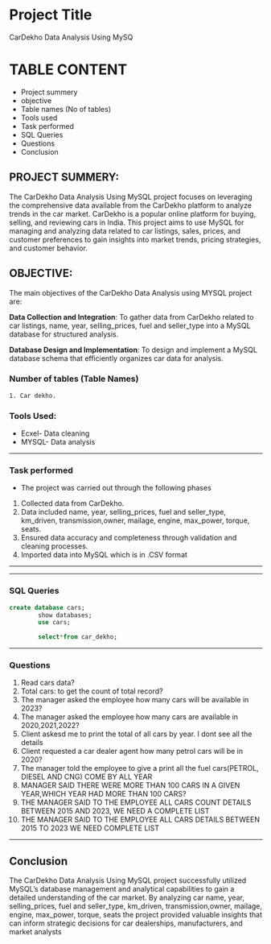 
# Project Title
CarDekho Data Analysis Using MySQ

# TABLE CONTENT
- Project summery
- objective
- Table names (No of tables)
- Tools used
- Task performed
- SQL Queries
- Questions
- Conclusion

## PROJECT SUMMERY:
The CarDekho Data Analysis Using MySQL project focuses on leveraging the comprehensive data available from the CarDekho platform to analyze trends in the car market. CarDekho is a popular online platform for buying, selling, and reviewing cars in India. This project aims to use MySQL for managing and analyzing data related to car listings, sales, prices, and customer preferences to gain insights into market trends, pricing strategies, and customer behavior.

## OBJECTIVE:
The main objectives of the CarDekho Data Analysis using MYSQL project are:

**Data Collection and Integration**: 
To gather data from CarDekho related to car listings,  name, year, selling_prices, fuel and seller_type into a MySQL database for structured analysis.


**Database Design and Implementation**: 
To design and implement a MySQL database schema that efficiently organizes car data for analysis.





### Number of tables (Table Names)
    1. Car dekho.





### Tools Used:
- Ecxel- Data cleaning
- MYSQL- Data analysis

--- 

### Task performed
- The project was carried out through the following phases

1. Collected data from CarDekho.
2. Data included  name, year, selling_prices, fuel and seller_type, km_driven, transmission,owner, mailage, engine, max_power, torque, seats.
3. Ensured data accuracy and completeness through validation and cleaning processes.
4. Imported data into MySQL which is in .CSV format
---




---

### SQL Queries
``` SQL
create database cars;
        show databases;
		use cars;

		select*from car_dekho;
```
---


### Questions






1. Read cars data?
2. Total cars: to get the count of total record?
3. The manager asked the employee how many cars will be available in 2023?
4. The manager asked the employee how many cars are available in 2020,2021,2022?
5. Client askesd me to print the total of all cars by year. I dont see all the details
6. Client requested a car dealer agent how many petrol cars will be in 2020?
7. The manager told the employee to give a print all the fuel cars(PETROL, DIESEL AND CNG) COME BY ALL YEAR
8. MANAGER SAID THERE WERE MORE THAN 100 CARS IN A GIVEN YEAR,WHICH YEAR HAD MORE THAN 100 CARS?
9. THE MANAGER SAID TO THE EMPLOYEE ALL CARS COUNT DETAILS BETWEEN 2015 AND 2023, WE NEED A COMPLETE LIST
10. THE MANAGER SAID TO THE EMPLOYEE ALL CARS DETAILS BETWEEN 2015 TO 2023 WE NEED COMPLETE LIST

--- 


## Conclusion
The CarDekho Data Analysis Using MySQL project successfully utilized MySQL’s database management and analytical capabilities to gain a detailed understanding of the car market. By analyzing car name, year, selling_prices, fuel and seller_type, km_driven, transmission,owner, mailage, engine, max_power, torque, seats the project provided valuable insights that can inform strategic decisions for car dealerships, manufacturers, and market analysts





